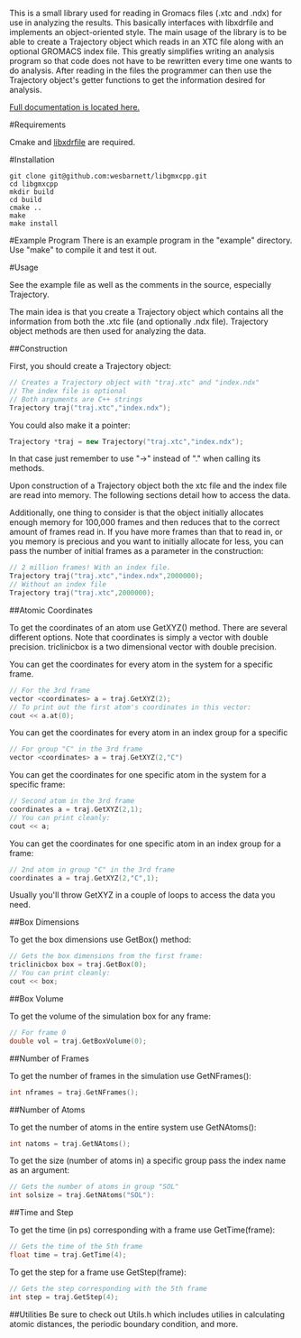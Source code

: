 This is a small library used for reading in Gromacs files (.xtc and .ndx) for
use in analyzing the results. This basically interfaces with libxdrfile and
implements an object-oriented style. The main usage of the library is to be able
to create a Trajectory object which reads in an XTC file along with an optional
GROMACS index file. This greatly simplifies writing an analysis program so that
code does not have to be rewritten every time one wants to do analysis. After
reading in the files the programmer can then use the Trajectory object's getter
functions to get the information desired for analysis.

[Full documentation is located here.](http://wesbarnett.github.io/libgmxcpp)

#Requirements

Cmake and [libxdrfile](ftp://ftp.gromacs.org/pub/contrib/xdrfile-1.1.1.tar.gz) are required.

#Installation

````
git clone git@github.com:wesbarnett/libgmxcpp.git
cd libgmxcpp
mkdir build
cd build
cmake ..
make
make install
````

#Example Program
There is an example program in the "example" directory. Use "make" to compile it
and test it out.

#Usage

See the example file as well as the comments in the source, especially
Trajectory.

The main idea is that you create a Trajectory object which contains all the
information from both the .xtc file (and optionally .ndx file). Trajectory
object methods are then used for analyzing the data.

##Construction

First, you should create a Trajectory object:

````c++
// Creates a Trajectory object with "traj.xtc" and "index.ndx"
// The index file is optional
// Both arguments are C++ strings
Trajectory traj("traj.xtc","index.ndx");
````

You could also make it a pointer:

````c++
Trajectory *traj = new Trajectory("traj.xtc","index.ndx");
````

In that case just remember to use "->" instead of "." when calling its methods.

Upon construction of a Trajectory object both the xtc file and the index file
are read into memory. The following sections detail how to access the data.

Additionally, one thing to consider is that the object initially allocates
enough memory for 100,000 frames and then reduces that to the correct amount of
frames read in. If you have more frames than that to read in, or you memory is
precious and you want to initially allocate for less, you can pass the number of
initial frames as a parameter in the construction:

````c++
// 2 million frames! With an index file.
Trajectory traj("traj.xtc","index.ndx",2000000);
// Without an index file
Trajectory traj("traj.xtc",2000000);
````

##Atomic Coordinates

To get the coordinates of an atom use GetXYZ() method. There are several
different options. Note that coordinates is simply a vector with double
precision. triclinicbox is a two dimensional vector with double precision.

You can get the coordinates for every atom in the system for a specific frame.

````c++
// For the 3rd frame
vector <coordinates> a = traj.GetXYZ(2);
// To print out the first atom's coordinates in this vector:
cout << a.at(0);
````

You can get the coordinates for every atom in an index group for a specific

````c++
// For group "C" in the 3rd frame
vector <coordinates> a = traj.GetXYZ(2,"C")
````

You can get the coordinates for one specific atom in the system for a specific
frame:

````c++
// Second atom in the 3rd frame
coordinates a = traj.GetXYZ(2,1);
// You can print cleanly:
cout << a;
````

You can get the coordinates for one specific atom in an index group for a frame:

````c++
// 2nd atom in group "C" in the 3rd frame
coordinates a = traj.GetXYZ(2,"C",1);
````

Usually you'll throw GetXYZ in a couple of loops to access the data you need.

##Box Dimensions

To get the box dimensions use GetBox() method:

````c++
// Gets the box dimensions from the first frame:
triclinicbox box = traj.GetBox(0);
// You can print cleanly:
cout << box;
````

##Box Volume

To get the volume of the simulation box for any frame:

````c++
// For frame 0
double vol = traj.GetBoxVolume(0);
````

##Number of Frames

To get the number of frames in the simulation use GetNFrames():

````c++
int nframes = traj.GetNFrames();
````

##Number of Atoms

To get the number of atoms in the entire system use GetNAtoms():

````c++
int natoms = traj.GetNAtoms();
````

To get the size (number of atoms in) a specific group pass the index name as an
argument:

````c++
// Gets the number of atoms in group "SOL"
int solsize = traj.GetNAtoms("SOL"):
````

##Time and Step

To get the time (in ps) corresponding with a frame use GetTime(frame):

````c++
// Gets the time of the 5th frame
float time = traj.GetTime(4);
````

To get the step for a frame use GetStep(frame):
````c++
// Gets the step corresponding with the 5th frame
int step = traj.GetStep(4);
````

##Utilities
Be sure to check out Utils.h which includes utilies in calculating atomic
distances, the periodic boundary condition, and more.

